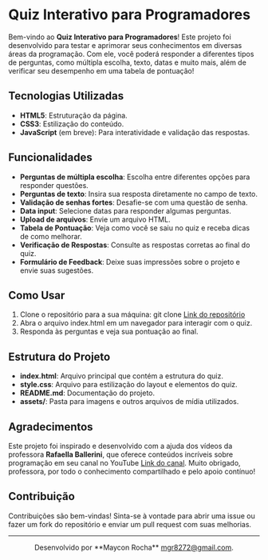 # Quiz Interativo para Programadores

Bem-vindo ao **Quiz Interativo para Programadores**! Este projeto foi desenvolvido para testar e aprimorar seus conhecimentos em diversas áreas da programação. Com ele, você poderá responder a diferentes tipos de perguntas, como múltipla escolha, texto, datas e muito mais, além de verificar seu desempenho em uma tabela de pontuação!

## Tecnologias Utilizadas

- **HTML5**: Estruturação da página.
- **CSS3**: Estilização do conteúdo.
- **JavaScript** (em breve): Para interatividade e validação das respostas.

## Funcionalidades

- **Perguntas de múltipla escolha**: Escolha entre diferentes opções para responder questões.
- **Perguntas de texto**: Insira sua resposta diretamente no campo de texto.
- **Validação de senhas fortes**: Desafie-se com uma questão de senha.
- **Data input**: Selecione datas para responder algumas perguntas.
- **Upload de arquivos**: Envie um arquivo HTML.
- **Tabela de Pontuação**: Veja como você se saiu no quiz e receba dicas de como melhorar.
- **Verificação de Respostas**: Consulte as respostas corretas ao final do quiz.
- **Formulário de Feedback**: Deixe suas impressões sobre o projeto e envie suas sugestões.

## Como Usar

1. Clone o repositório para a sua máquina: 
   git clone [Link do repositório](https://github.com/MayconRocha21/Quiz_Programadores.git)
2. Abra o arquivo index.html em um navegador para interagir com o quiz.
3. Responda às perguntas e veja sua pontuação ao final.

## Estrutura do Projeto

- **index.html**: Arquivo principal que contém a estrutura do quiz.
- **style.css**: Arquivo para estilização do layout e elementos do quiz.
- **README.md**: Documentação do projeto.
- **assets/**: Pasta para imagens e outros arquivos de mídia utilizados.

## Agradecimentos

Este projeto foi inspirado e desenvolvido com a ajuda dos vídeos da professora **Rafaella Ballerini**, que oferece conteúdos incríveis sobre programação em seu canal no YouTube [Link do canal](https://www.youtube.com/@rafaellaballerini). Muito obrigado, professora, por todo o conhecimento compartilhado e pelo apoio contínuo!

## Contribuição

Contribuições são bem-vindas! Sinta-se à vontade para abrir uma issue ou fazer um fork do repositório e enviar um pull request com suas melhorias.

<!-- ## Licença

Este projeto está licenciado sob a **MIT License**. -->

---

<p style="text-align: center;">
  Desenvolvido por **Maycon Rocha** <a href="mailto:mgr8272@gmail.com">mgr8272@gmail.com</a>.
</p>
